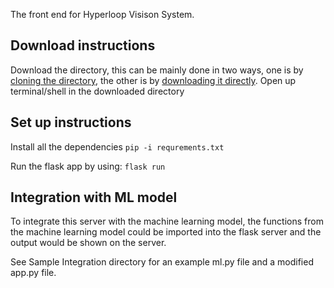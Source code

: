The front end for Hyperloop Visison System.

## Download instructions
Download the directory, this can be mainly done in two ways, one is by [cloning the directory](https://docs.github.com/en/repositories/creating-and-managing-repositories/cloning-a-repository/), the other is by [downloading it directly](https://sites.northwestern.edu/researchcomputing/resources/downloading-from-github/).
Open up terminal/shell in the downloaded directory
## Set up instructions
Install all the dependencies
`pip -i requrements.txt`

Run the flask app by using:
`flask run`
## Integration with ML model
To integrate this server with the machine learning model, the functions from the machine learning model could be imported into the flask server and the output would be shown on the server.

See Sample Integration directory for an example ml.py file and a modified app.py file.